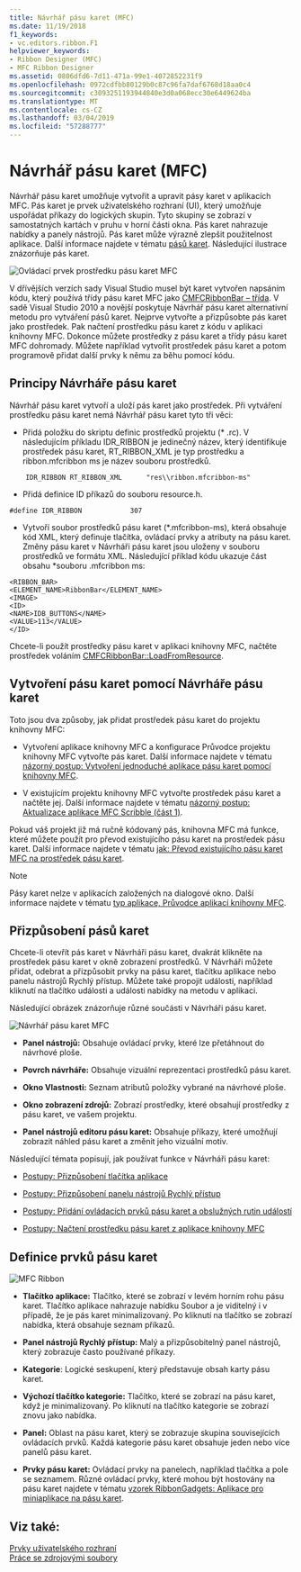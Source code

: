 ```yaml
---
title: Návrhář pásu karet (MFC)
ms.date: 11/19/2018
f1_keywords:
- vc.editors.ribbon.F1
helpviewer_keywords:
- Ribbon Designer (MFC)
- MFC Ribbon Designer
ms.assetid: 0806dfd6-7d11-471a-99e1-4072852231f9
ms.openlocfilehash: 0972cdfbb80129b0c87c96fa7daf6768d18aa0c4
ms.sourcegitcommit: c3093251193944840e3d0a068ecc30e6449624ba
ms.translationtype: MT
ms.contentlocale: cs-CZ
ms.lasthandoff: 03/04/2019
ms.locfileid: "57288777"
---
```

# <a name="ribbon-designer-mfc"></a>Návrhář pásu karet (MFC)

Návrhář pásu karet umožňuje vytvořit a upravit pásy karet v aplikacích MFC. Pás karet je prvek uživatelského rozhraní (UI), který umožňuje uspořádat příkazy do logických skupin. Tyto skupiny se zobrazí v samostatných kartách v pruhu v horní části okna. Pás karet nahrazuje nabídky a panely nástrojů. Pás karet může výrazně zlepšit použitelnost aplikace. Další informace najdete v tématu [pásů karet](/windows/desktop/uxguide/cmd-ribbons). Následující ilustrace znázorňuje pás karet.

![Ovládací prvek prostředku pásu karet MFC](../mfc/media/ribbon_no_callouts.png "ovládacího prvku prostředku pásu karet MFC")

V dřívějších verzích sady Visual Studio musel být karet vytvořen napsáním kódu, který používá třídy pásu karet MFC jako [CMFCRibbonBar – třída](../mfc/reference/cmfcribbonbar-class.md). V sadě Visual Studio 2010 a novější poskytuje Návrhář pásu karet alternativní metodu pro vytváření pásů karet. Nejprve vytvořte a přizpůsobte pás karet jako prostředek. Pak načtení prostředku pásu karet z kódu v aplikaci knihovny MFC. Dokonce můžete prostředky z pásu karet a třídy pásu karet MFC dohromady. Můžete například vytvořit prostředek pásu karet a potom programově přidat další prvky k němu za běhu pomocí kódu.

## <a name="understanding-the-ribbon-designer"></a>Principy Návrháře pásu karet

Návrhář pásu karet vytvoří a uloží pás karet jako prostředek. Při vytváření prostředku pásu karet nemá Návrhář pásu karet tyto tři věci:

- Přidá položku do skriptu definic prostředků projektu (* .rc). V následujícím příkladu IDR_RIBBON je jedinečný název, který identifikuje prostředek pásu karet, RT_RIBBON_XML je typ prostředku a ribbon.mfcribbon ms je název souboru prostředků.

```
    IDR_RIBBON RT_RIBBON_XML      "res\\ribbon.mfcribbon-ms"
```

- Přidá definice ID příkazů do souboru resource.h.

```
#define IDR_RIBBON            307
```

- Vytvoří soubor prostředků pásu karet (*.mfcribbon-ms), která obsahuje kód XML, který definuje tlačítka, ovládací prvky a atributy na pásu karet. Změny pásu karet v Návrháři pásu karet jsou uloženy v souboru prostředků ve formátu XML. Následující příklad kódu ukazuje část obsahu \*souboru .mfcribbon ms:

```
<RIBBON_BAR>
<ELEMENT_NAME>RibbonBar</ELEMENT_NAME>
<IMAGE>
<ID>
<NAME>IDB_BUTTONS</NAME>
<VALUE>113</VALUE>
</ID>
```

Chcete-li použít prostředky pásu karet v aplikaci knihovny MFC, načtěte prostředek voláním [CMFCRibbonBar::LoadFromResource](../mfc/reference/cmfcribbonbar-class.md#loadfromresource).

## <a name="creating-a-ribbon-by-using-the-ribbon-designer"></a>Vytvoření pásu karet pomocí Návrháře pásu karet

Toto jsou dva způsoby, jak přidat prostředek pásu karet do projektu knihovny MFC:

- Vytvoření aplikace knihovny MFC a konfigurace Průvodce projektu knihovny MFC vytvořte pás karet. Další informace najdete v tématu [názorný postup: Vytvoření jednoduché aplikace pásu karet pomocí knihovny MFC](../mfc/walkthrough-creating-a-ribbon-application-by-using-mfc.md).

- V existujícím projektu knihovny MFC vytvořte prostředek pásu karet a načtěte jej. Další informace najdete v tématu [názorný postup: Aktualizace aplikace MFC Scribble (část 1)](../mfc/walkthrough-updating-the-mfc-scribble-application-part-1.md).

Pokud váš projekt již má ručně kódovaný pás, knihovna MFC má funkce, které můžete použít pro převod existujícího pásu karet na prostředek pásu karet. Další informace najdete v tématu [jak: Převod existujícího pásu karet MFC na prostředek pásu karet](../mfc/how-to-convert-an-existing-mfc-ribbon-to-a-ribbon-resource.md).

> [!NOTE]
>  Pásy karet nelze v aplikacích založených na dialogové okno. Další informace najdete v tématu [typ aplikace, Průvodce aplikací knihovny MFC](../mfc/reference/application-type-mfc-application-wizard.md).

## <a name="customizing-ribbons"></a>Přizpůsobení pásů karet

Chcete-li otevřít pás karet v Návrháři pásu karet, dvakrát klikněte na prostředek pásu karet v okně zobrazení prostředků. V Návrháři můžete přidat, odebrat a přizpůsobit prvky na pásu karet, tlačítku aplikace nebo panelu nástrojů Rychlý přístup. Můžete také propojit události, například kliknutí na tlačítko události a události nabídky na metodu v aplikaci.

Následující obrázek znázorňuje různé součásti v Návrháři pásu karet.

![Návrhář pásu karet MFC](../mfc/media/ribbon_designer.png "Návrháře pásu karet MFC")

- **Panel nástrojů:** Obsahuje ovládací prvky, které lze přetáhnout do návrhové ploše.

- **Povrch návrháře:** Obsahuje vizuální reprezentaci prostředků pásu karet.

- **Okno Vlastnosti:** Seznam atributů položky vybrané na návrhové ploše.

- **Okno zobrazení zdrojů:** Zobrazí prostředky, které obsahují prostředky z pásu karet, ve vašem projektu.

- **Panel nástrojů editoru pásu karet:** Obsahuje příkazy, které umožňují zobrazit náhled pásu karet a změnit jeho vizuální motiv.

Následující témata popisují, jak používat funkce v Návrháři pásu karet:

- [Postupy: Přizpůsobení tlačítka aplikace](../mfc/how-to-customize-the-application-button.md)

- [Postupy: Přizpůsobení panelu nástrojů Rychlý přístup](../mfc/how-to-customize-the-quick-access-toolbar.md)

- [Postupy: Přidání ovládacích prvků pásu karet a obslužných rutin událostí](../mfc/how-to-add-ribbon-controls-and-event-handlers.md)

- [Postupy: Načtení prostředku pásu karet z aplikace knihovny MFC](../mfc/how-to-load-a-ribbon-resource-from-an-mfc-application.md)

## <a name="definitions-of-ribbon-elements"></a>Definice prvků pásu karet

![MFC Ribbon](../mfc/media/ribbon.png "MFC Ribbon")

- **Tlačítko aplikace:** Tlačítko, které se zobrazí v levém horním rohu pásu karet. Tlačítko aplikace nahrazuje nabídku Soubor a je viditelný i v případě, že je pás karet minimalizovaný. Po kliknutí na tlačítko se zobrazí nabídka, která obsahuje seznam příkazů.

- **Panel nástrojů Rychlý přístup:** Malý a přizpůsobitelný panel nástrojů, který zobrazuje často používané příkazy.

- **Kategorie**: Logické seskupení, který představuje obsah karty pásu karet.

- **Výchozí tlačítko kategorie:** Tlačítko, které se zobrazí na pásu karet, když je minimalizovaný. Po kliknutí na tlačítko kategorie se zobrazí znovu jako nabídka.

- **Panel:** Oblast na pásu karet, který se zobrazuje skupina souvisejících ovládacích prvků. Každá kategorie pásu karet obsahuje jeden nebo více panelů pásu karet.

- **Prvky pásu karet:** Ovládací prvky na panelech, například tlačítka a pole se seznamem. Různé ovládací prvky, které mohou být hostovány na pásu karet najdete v tématu [vzorek RibbonGadgets: Aplikace pro miniaplikace na pásu karet](../visual-cpp-samples.md).

## <a name="see-also"></a>Viz také:

[Prvky uživatelského rozhraní](../mfc/user-interface-elements-mfc.md)<br/>
[Práce se zdrojovými soubory](../windows/working-with-resource-files.md)
